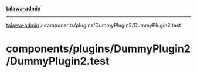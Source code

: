 [**talawa-admin**](../../../../README.md)

***

[talawa-admin](../../../../modules.md) / components/plugins/DummyPlugin2/DummyPlugin2.test

# components/plugins/DummyPlugin2/DummyPlugin2.test
